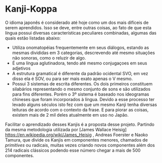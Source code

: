 # Kanji-Koppa

O idioma japonês é considerado até hoje como um dos mais difíceis de serem aprendidos. Isso se deve, entre outras coisas, ao fato de que esta língua possui diversas características peculiares combinadas, algumas das quais estão listadas abaixo:

* Utiliza onomatopéias frequentemente em seus diálogos, estando as mesmas divididas em 3 categorias, descrevendo até mesmo situações não sonoras, como o reluzir de algo.
* É uma língua aglutinadora, tendo até mesmo conjugaçoes em seus adjetivos
* A estrutura gramatical é diferente da padrão ocidental SVO, em vez disso ela é SOV, ou para ser mais exato apenas o V mesmo.
* Possui 3 sistemas de escrita diferentes. Os dois primeiros constituem silabários representando o mesmo conjunto de sons e são utilizados para fins diferentes. Porém o 3º sistema é baseado nos ideogramas chineses que foram incorporados à língua. Devido a esse processo ter levado alguns séculos isto fez com que um mesmo Kanji tenha diversas leituras de acordo com o contexto da frase. E para piorar as coisas, existem mais de 2 mil deles atualmente em uso no Japão.

Facilitar o aprendizado desses Kanjis é a proposta desse projeto. Partindo da mesma metodologia utilizada por [James Wallace Heisig] https://en.wikipedia.org/wiki/James_Heisig , Andreas Foerster e Naoko Tamura, que divide os Kanjis em componentes menores, chamados de *primitives* ou radicais, muitas vezes criando novos componentes além dos 214 radicais clássicos podendo esse número chegar a mais de 500 componentes. 

